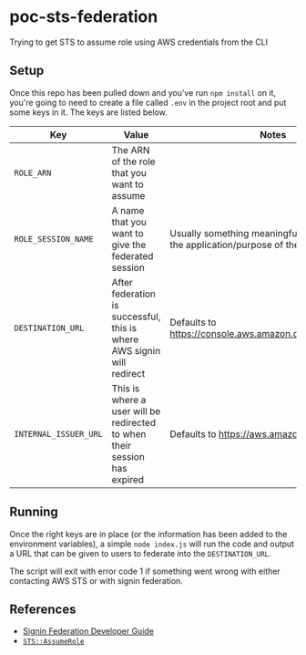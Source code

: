 # poc-sts-federation

Trying to get STS to assume role using AWS credentials from the CLI

## Setup

Once this repo has been pulled down and you've run `npm install` on it, you're going to need to create a file called `.env` in the project root and put some keys in it. The keys are listed below.

| Key                   | Value                                                                     | Notes                                                                                   |
| --------------------- | ------------------------------------------------------------------------- | --------------------------------------------------------------------------------------- |
| `ROLE_ARN`            | The ARN of the role that you want to assume                               |                                                                                         |
| `ROLE_SESSION_NAME`   | A name that you want to give the federated session                        | Usually something meaningful that identifies the application/purpose of the federation. |
| `DESTINATION_URL`     | After federation is successful, this is where AWS signin will redirect    | Defaults to https://console.aws.amazon.com/console/home                                 |
| `INTERNAL_ISSUER_URL` | This is where a user will be redirected to when their session has expired | Defaults to https://aws.amazon.com/                                                     |

## Running

Once the right keys are in place (or the information has been added to the environment variables), a simple `node index.js` will run the code and output a URL that can be given to users to federate into the `DESTINATION_URL`.

The script will exit with error code 1 if something went wrong with either contacting AWS STS or with signin federation.

## References

- [Signin Federation Developer Guide](https://docs.aws.amazon.com/IAM/latest/UserGuide/id_roles_providers_enable-console-custom-url.html)
- [`STS::AssumeRole`](https://docs.aws.amazon.com/STS/latest/APIReference/API_AssumeRole.html)
